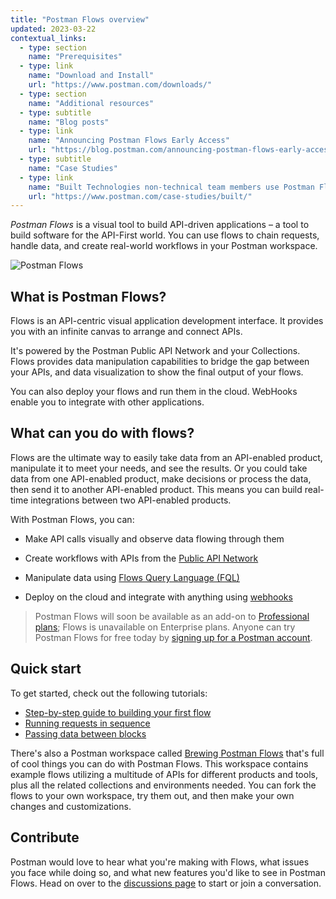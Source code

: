 ```yaml
---
title: "Postman Flows overview"
updated: 2023-03-22
contextual_links:
  - type: section
    name: "Prerequisites"
  - type: link
    name: "Download and Install"
    url: "https://www.postman.com/downloads/"
  - type: section
    name: "Additional resources"
  - type: subtitle
    name: "Blog posts"
  - type: link
    name: "Announcing Postman Flows Early Access"
    url: "https://blog.postman.com/announcing-postman-flows-early-access/"
  - type: subtitle
    name: "Case Studies"
  - type: link
    name: "Built Technologies non-technical team members use Postman Flows"
    url: "https://www.postman.com/case-studies/built/"
---
```


_Postman Flows_ is a visual tool to build API-driven applications – a tool to build software for the API-First world. You can use flows to chain requests, handle data, and create real-world workflows in your Postman workspace.

![Postman Flows](https://assets.postman.com/postman-docs/postman-flows-overview.gif)

## What is Postman Flows?

Flows is an API-centric visual application development interface. It provides you with an infinite canvas to arrange and connect APIs.

It's powered by the Postman Public API Network and your Collections. Flows provides data manipulation capabilities to bridge the gap between your APIs, and data visualization to show the final output of your flows.

You can also deploy your flows and run them in the cloud. WebHooks enable you to integrate with other applications.

## What can you do with flows?

Flows are the ultimate way to easily take data from an API-enabled product, manipulate it to meet your needs, and see the results. Or you could
take data from one API-enabled product, make decisions or process the data, then send it to another API-enabled product. This means you can build real-time integrations between two API-enabled products.

With Postman Flows, you can:

* Make API calls visually and observe data flowing through them

* Create workflows with APIs from the [Public API Network](https://www.postman.com/explore)

* Manipulate data using [Flows Query Language (FQL)](/docs/postman-flows/flows-query-language/introduction-to-fql/)

* Deploy on the cloud and integrate with anything using [webhooks](/docs/postman-flows/tutorials/webhooks/)

> Postman Flows will soon be available as an add-on to [Professional plans](https://www.postman.com/pricing/); Flows is unavailable on Enterprise plans. Anyone can try Postman Flows for free today by [signing up for a Postman account](https://identity.getpostman.com/signup).

## Quick start

To get started, check out the following tutorials:

* [Step-by-step guide to building your first flow](/docs/postman-flows/tutorials/building-your-first-flow/)
* [Running requests in sequence](/docs/postman-flows/tutorials/running-requests-in-sequence/)
* [Passing data between blocks](/docs/postman-flows/tutorials/passing-data-between-blocks/)

There's also a Postman workspace called [Brewing Postman Flows](https://www.postman.com/postman/workspace/brewing-postman-flows/overview) that's full of cool things you can do with Postman Flows. This workspace contains example flows utilizing a multitude of APIs for different products and tools, plus all the related collections and environments needed. You can fork the flows to your own workspace, try them out, and then make your own changes and customizations.

## Contribute

Postman would love to hear what you're making with Flows, what issues you face while doing so, and what new features you'd like to see in Postman Flows. Head on over to the [discussions page](https://github.com/postmanlabs/postman-flows/discussions) to start or join a conversation.
